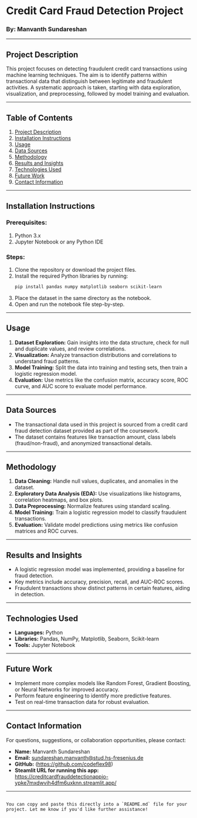 # Credit Card Fraud Detection Project

### By: Manvanth Sundareshan

---

## Project Description

This project focuses on detecting fraudulent credit card transactions using machine learning techniques. The aim is to identify patterns within transactional data that distinguish between legitimate and fraudulent activities. A systematic approach is taken, starting with data exploration, visualization, and preprocessing, followed by model training and evaluation.

---

## Table of Contents

1. [Project Description](#project-description)
2. [Installation Instructions](#installation-instructions)
3. [Usage](#usage)
4. [Data Sources](#data-sources)
5. [Methodology](#methodology)
6. [Results and Insights](#results-and-insights)
7. [Technologies Used](#technologies-used)
8. [Future Work](#future-work)
9. [Contact Information](#contact-information)

---

## Installation Instructions

### Prerequisites:
1. Python 3.x
2. Jupyter Notebook or any Python IDE

### Steps:
1. Clone the repository or download the project files.
2. Install the required Python libraries by running:
   ```bash
   pip install pandas numpy matplotlib seaborn scikit-learn
   ```
3. Place the dataset in the same directory as the notebook.
4. Open and run the notebook file step-by-step.

---

## Usage

1. **Dataset Exploration:** Gain insights into the data structure, check for null and duplicate values, and review correlations.
2. **Visualization:** Analyze transaction distributions and correlations to understand fraud patterns.
3. **Model Training:** Split the data into training and testing sets, then train a logistic regression model.
4. **Evaluation:** Use metrics like the confusion matrix, accuracy score, ROC curve, and AUC score to evaluate model performance.

---

## Data Sources

- The transactional data used in this project is sourced from a credit card fraud detection dataset provided as part of the coursework.
- The dataset contains features like transaction amount, class labels (fraud/non-fraud), and anonymized transactional details.

---

## Methodology

1. **Data Cleaning:** Handle null values, duplicates, and anomalies in the dataset.
2. **Exploratory Data Analysis (EDA):** Use visualizations like histograms, correlation heatmaps, and box plots.
3. **Data Preprocessing:** Normalize features using standard scaling.
4. **Model Training:** Train a logistic regression model to classify fraudulent transactions.
5. **Evaluation:** Validate model predictions using metrics like confusion matrices and ROC curves.

---

## Results and Insights

- A logistic regression model was implemented, providing a baseline for fraud detection.
- Key metrics include accuracy, precision, recall, and AUC-ROC scores.
- Fraudulent transactions show distinct patterns in certain features, aiding in detection.

---

## Technologies Used

- **Languages:** Python
- **Libraries:** Pandas, NumPy, Matplotlib, Seaborn, Scikit-learn
- **Tools:** Jupyter Notebook

---

## Future Work

- Implement more complex models like Random Forest, Gradient Boosting, or Neural Networks for improved accuracy.
- Perform feature engineering to identify more predictive features.
- Test on real-time transaction data for robust evaluation.

---

## Contact Information

For questions, suggestions, or collaboration opportunities, please contact:

- **Name:** Manvanth Sundareshan
- **Email:** sundareshan.manvanth@stud.hs-fresenius.de
- **GitHub:** (https://github.com/codeflex98)
- **Steamlit URL for running this app:** https://creditcardfrauddetectionappio-ypke7mxdwvih4dfm6uxknn.streamlit.app/
---
```

You can copy and paste this directly into a `README.md` file for your project. Let me know if you'd like further assistance!
